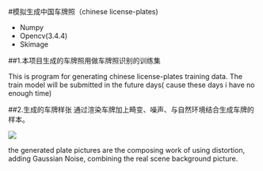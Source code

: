 #模拟生成中国车牌照（chinese license-plates)

 + Numpy
 + Opencv(3.4.4)
 + Skimage
 
 ##1.本项目生成的车牌照用做车牌照识别的训练集
 
 This is program for generating chinese license-plates training data.
 The train model will be submitted in the future days( cause these days i have no enough time)
 
##2.生成的车牌样张
通过渲染车牌加上畸变、噪声、与自然环境结合生成车牌的样本。

![]('./plate/H_云R9521RQB_W.jpg')

the generated plate pictures are the  composing work of using distortion, adding Gaussian Noise, 
combining the real scene background picture.
 

 
